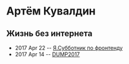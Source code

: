 # Артём Кувалдин

## Жизнь без интернета
- 2017 Apr 22 -- [Я.Субботник по фронтенду](https://events.yandex.ru/lib/talks/4572/)    
- 2017 Apr 14 -- [DUMP2017](https://www.youtube.com/watch?v=nT5zlWnVOI4)    
